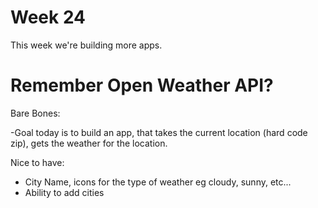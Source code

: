 # Week 24

This week we're building more apps. 

# Remember Open Weather API? 

Bare Bones: 

-Goal today is to build an app, that takes the current location (hard code zip), gets the weather for the location. 

Nice to have: 
- City Name, icons for the type of weather eg cloudy, sunny, etc... 
- Ability to add cities 
